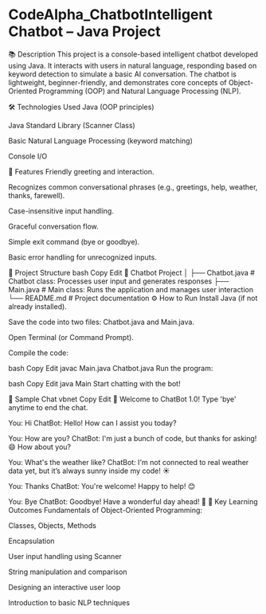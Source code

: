 # CodeAlpha_ChatbotIntelligent Chatbot – Java Project
📚 Description
This project is a console-based intelligent chatbot developed using Java.
It interacts with users in natural language, responding based on keyword detection to simulate a basic AI conversation.
The chatbot is lightweight, beginner-friendly, and demonstrates core concepts of Object-Oriented Programming (OOP) and Natural Language Processing (NLP).

🛠️ Technologies Used
Java (OOP principles)

Java Standard Library (Scanner Class)

Basic Natural Language Processing (keyword matching)

Console I/O

🎯 Features
Friendly greeting and interaction.

Recognizes common conversational phrases (e.g., greetings, help, weather, thanks, farewell).

Case-insensitive input handling.

Graceful conversation flow.

Simple exit command (bye or goodbye).

Basic error handling for unrecognized inputs.

🧩 Project Structure
bash
Copy
Edit
📁 Chatbot Project
│
├── Chatbot.java     # Chatbot class: Processes user input and generates responses
├── Main.java        # Main class: Runs the application and manages user interaction
└── README.md        # Project documentation
⚙️ How to Run
Install Java (if not already installed).

Save the code into two files: Chatbot.java and Main.java.

Open Terminal (or Command Prompt).

Compile the code:

bash
Copy
Edit
javac Main.java Chatbot.java
Run the program:

bash
Copy
Edit
java Main
Start chatting with the bot!

📜 Sample Chat
vbnet
Copy
Edit
🤖 Welcome to ChatBot 1.0!
Type 'bye' anytime to end the chat.

You: Hi
ChatBot: Hello! How can I assist you today?

You: How are you?
ChatBot: I'm just a bunch of code, but thanks for asking! 😄 How about you?

You: What's the weather like?
ChatBot: I'm not connected to real weather data yet, but it’s always sunny inside my code! ☀️

You: Thanks
ChatBot: You're welcome! Happy to help! 😊

You: Bye
ChatBot: Goodbye! Have a wonderful day ahead! 👋
🧠 Key Learning Outcomes
Fundamentals of Object-Oriented Programming:

Classes, Objects, Methods

Encapsulation

User input handling using Scanner

String manipulation and comparison

Designing an interactive user loop

Introduction to basic NLP techniques
